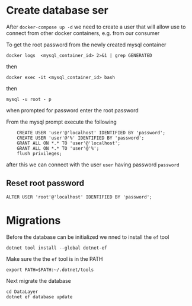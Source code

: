 # Create database ser

After `docker-compose up -d` we need to create a user that will allow use to connect from other docker containers, e.g. from our consumer

To get the root password from the newly created mysql container 

```
docker logs  <mysql_container_id> 2>&1 | grep GENERATED
```

then

```
docker exec -it <mysql_container_id> bash
```
 
then

```
mysql -u root - p
```

when prompted for password enter the root password 

From the mysql prompt execute the following

```
    CREATE USER 'user'@'localhost' IDENTIFIED BY 'password';
    CREATE USER 'user'@'%' IDENTIFIED BY 'password';
    GRANT ALL ON *.* TO 'user'@'localhost';
    GRANT ALL ON *.* TO 'user'@'%';
    flush privileges;
```

after this we can connect with the user `user` having password `password`

## Reset root password

```
ALTER USER 'root'@'localhost' IDENTIFIED BY 'password';
```

# Migrations

Before the database can be initialized we nned to install the `ef` tool

```
dotnet tool install --global dotnet-ef
```

Make sure the the `ef` tool is in the PATH

```
export PATH=$PATH:~/.dotnet/tools
```

Next migrate the database

```
cd DataLayer
dotnet ef database update
```

